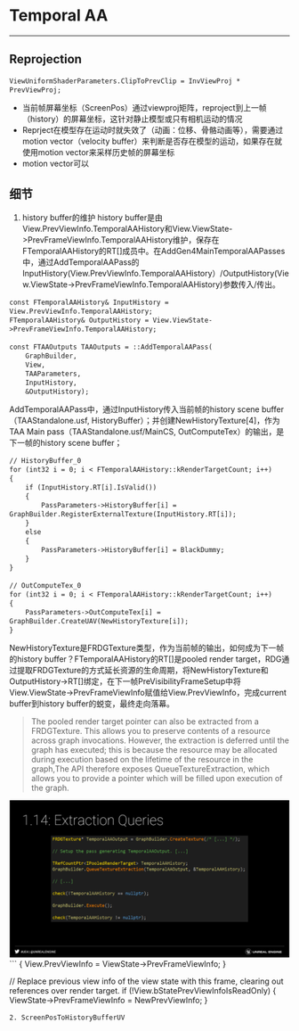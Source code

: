 # Temporal AA
-------------
## Reprojection
``` View.ClipToPrevClip
ViewUniformShaderParameters.ClipToPrevClip = InvViewProj * PrevViewProj;
```
- 当前帧屏幕坐标（ScreenPos）通过viewproj矩阵，reproject到上一帧（history）的屏幕坐标，这针对静止模型或只有相机运动的情况
- Reprject在模型存在运动时就失效了（动画：位移、骨骼动画等），需要通过motion vector（velocity buffer）来判断是否存在模型的运动，如果存在就使用motion vector来采样历史帧的屏幕坐标
- motion vector可以

## 细节

1. history buffer的维护
history buffer是由View.PrevViewInfo.TemporalAAHistory和View.ViewState->PrevFrameViewInfo.TemporalAAHistory维护，保存在FTemporalAAHistory的RT[]成员中。在AddGen4MainTemporalAAPasses中，通过AddTemporalAAPass的InputHistory(View.PrevViewInfo.TemporalAAHistory）/OutputHistory(View.ViewState->PrevFrameViewInfo.TemporalAAHistory)参数传入/传出。
```
const FTemporalAAHistory& InputHistory = View.PrevViewInfo.TemporalAAHistory;
FTemporalAAHistory& OutputHistory = View.ViewState->PrevFrameViewInfo.TemporalAAHistory;

const FTAAOutputs TAAOutputs = ::AddTemporalAAPass(
    GraphBuilder,
    View,
    TAAParameters,
    InputHistory,
    &OutputHistory);
```
AddTemporalAAPass中，通过InputHistory传入当前帧的history scene buffer（TAAStandalone.usf, HistoryBuffer）；并创建NewHistoryTexture[4]，作为TAA Main pass（TAAStandalone.usf/MainCS, OutComputeTex）的输出，是下一帧的history scene buffer；
```
// HistoryBuffer_0
for (int32 i = 0; i < FTemporalAAHistory::kRenderTargetCount; i++)
{
    if (InputHistory.RT[i].IsValid())
    {
        PassParameters->HistoryBuffer[i] = GraphBuilder.RegisterExternalTexture(InputHistory.RT[i]);
    }
    else
    {
        PassParameters->HistoryBuffer[i] = BlackDummy;
    }
}

// OutComputeTex_0
for (int32 i = 0; i < FTemporalAAHistory::kRenderTargetCount; i++)
{
    PassParameters->OutComputeTex[i] = GraphBuilder.CreateUAV(NewHistoryTexture[i]);
}
```
NewHistoryTexture是FRDGTexture类型，作为当前帧的输出，如何成为下一帧的history buffer？FTemporalAAHistory的RT[]是pooled render target，RDG通过提取FRDGTexture的方式延长资源的生命周期，将NewHistoryTexture和OutputHistory->RT[]绑定，在下一帧PreVisibilityFrameSetup中将View.ViewState->PrevFrameViewInfo赋值给View.PrevViewInfo，完成current buffer到history buffer的蜕变，最终走向落幕。
> The pooled render target pointer can also be extracted from a FRDGTexture. This allows you to preserve contents of a resource across graph invocations.
However, the extraction is deferred until the graph has executed; this is because the resource may be allocated during execution based on the lifetime of the resource in the graph,The API therefore exposes QueueTextureExtraction, which allows you to provide a pointer which will be filled upon execution of the graph. 

<img src="./TemporalAA/QueueTextureExtraction.png" alt="RDG Queue Texture Extraction" width="800" />
```
{
    View.PrevViewInfo = ViewState->PrevFrameViewInfo;
}

// Replace previous view info of the view state with this frame, clearing out references over render target.
if (!View.bStatePrevViewInfoIsReadOnly)
{
    ViewState->PrevFrameViewInfo = NewPrevViewInfo;
}
```
2. ScreenPosToHistoryBufferUV
